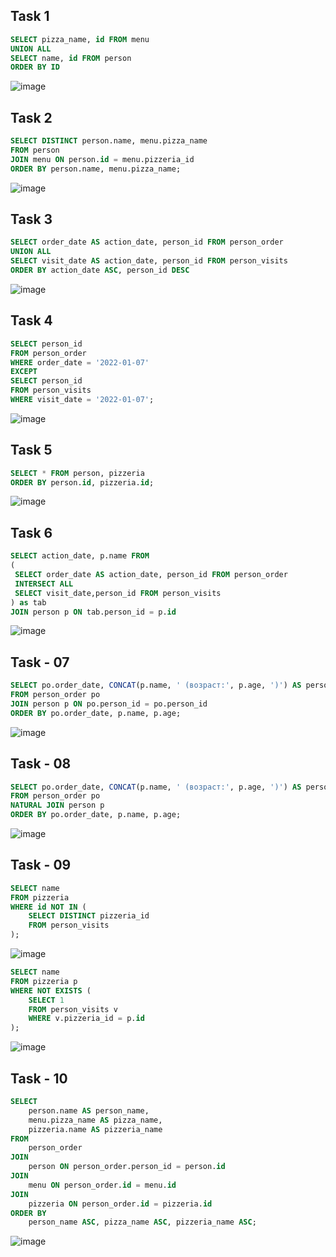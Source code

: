 ## Task 1

```sql
SELECT pizza_name, id FROM menu
UNION ALL
SELECT name, id FROM person
ORDER BY ID
```

![image](https://github.com/Custodi4n/SQL_Practice/assets/113520737/76f94a4e-42d9-4706-9154-649372b5c00c)

## Task 2

```sql
SELECT DISTINCT person.name, menu.pizza_name
FROM person
JOIN menu ON person.id = menu.pizzeria_id
ORDER BY person.name, menu.pizza_name;
```

![image](https://github.com/nikeyzdereva/oad_vorobyov/assets/112609367/604f8c9b-f5d8-4d45-947c-1fb3ab9bacdb)

## Task 3

```sql
SELECT order_date AS action_date, person_id FROM person_order
UNION ALL
SELECT visit_date AS action_date, person_id FROM person_visits
ORDER BY action_date ASC, person_id DESC
```

![image](https://github.com/Custodi4n/SQL_Practice/assets/113520737/814f85b9-72d3-4e1a-acbe-26a63470fa0f)

## Task 4

```sql
SELECT person_id
FROM person_order
WHERE order_date = '2022-01-07'
EXCEPT
SELECT person_id
FROM person_visits
WHERE visit_date = '2022-01-07';
```

![image](https://github.com/nikeyzdereva/oad_vorobyov/assets/112609367/89452439-1a53-4879-919e-2cdaf326e266)

## Task 5

```sql
SELECT * FROM person, pizzeria
ORDER BY person.id, pizzeria.id;
```

![image](https://github.com/nikeyzdereva/oad_vorobyov/assets/112609367/35069106-c8ea-47fc-bc84-008d14cbc76a)

## Task 6

```sql
SELECT action_date, p.name FROM
(
 SELECT order_date AS action_date, person_id FROM person_order
 INTERSECT ALL
 SELECT visit_date,person_id FROM person_visits
) as tab
JOIN person p ON tab.person_id = p.id
```

![image](https://github.com/nikeyzdereva/oad_vorobyov/assets/112609367/0a3d9faf-4a90-41d9-9ee0-725965ab1bf4)

## Task - 07

```sql
SELECT po.order_date, CONCAT(p.name, ' (возраст:', p.age, ')') AS personal_info
FROM person_order po
JOIN person p ON po.person_id = po.person_id
ORDER BY po.order_date, p.name, p.age;
```

![image](https://github.com/nikeyzdereva/oad_vorobyov/assets/112609367/1c385a68-811d-4158-bb2d-7084020d73a5)

## Task - 08

```sql
SELECT po.order_date, CONCAT(p.name, ' (возраст:', p.age, ')') AS personal_info
FROM person_order po
NATURAL JOIN person p
ORDER BY po.order_date, p.name, p.age;
```

![image](https://github.com/nikeyzdereva/oad_vorobyov/assets/112609367/1cd8742c-2360-4aa9-afc8-4cf3a674e08d)

## Task - 09

```sql
SELECT name
FROM pizzeria
WHERE id NOT IN (
    SELECT DISTINCT pizzeria_id
    FROM person_visits
);
```

![image](https://github.com/nikeyzdereva/oad_vorobyov/assets/112609367/ec04afe9-ca01-47a4-9271-67ec81f203f2)

```sql
SELECT name
FROM pizzeria p
WHERE NOT EXISTS (
    SELECT 1
    FROM person_visits v
    WHERE v.pizzeria_id = p.id
);
```

![image](https://github.com/nikeyzdereva/oad_vorobyov/assets/112609367/3a688f2c-c3c4-47d5-b159-acc04f579674)

## Task - 10

```sql
SELECT
    person.name AS person_name,
    menu.pizza_name AS pizza_name,
    pizzeria.name AS pizzeria_name
FROM
    person_order
JOIN
    person ON person_order.person_id = person.id
JOIN
    menu ON person_order.id = menu.id
JOIN
    pizzeria ON person_order.id = pizzeria.id
ORDER BY
    person_name ASC, pizza_name ASC, pizzeria_name ASC;
```

![image](https://github.com/nikeyzdereva/oad_vorobyov/assets/112609367/8a3422f3-7747-4547-9bc1-589008fb22f7)
